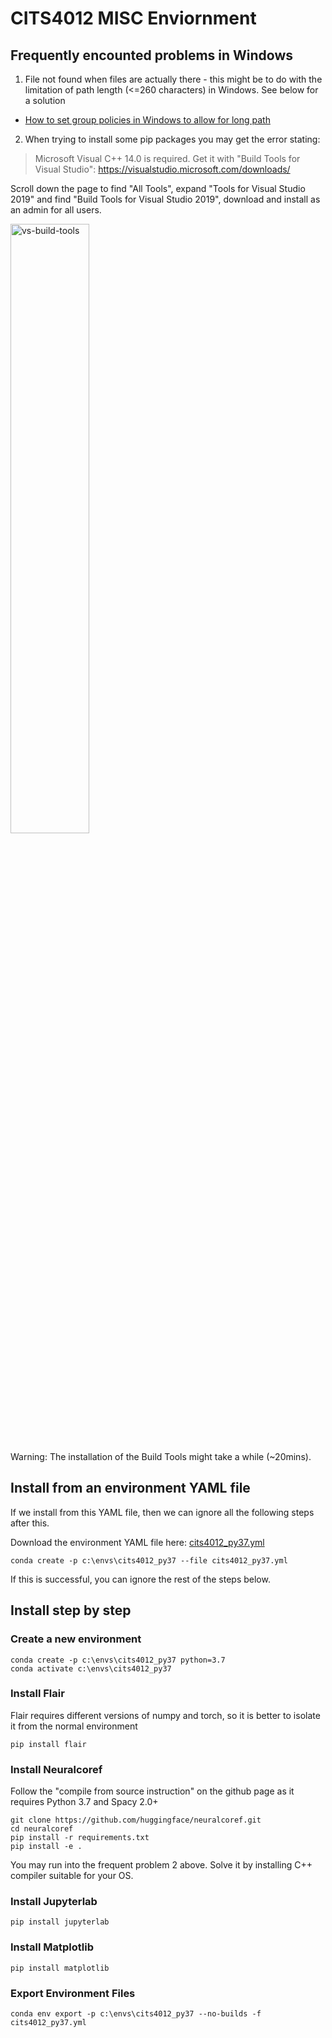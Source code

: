 CITS4012 MISC Enviornment
==========================

## Frequently encounted problems in Windows

1. File not found when files are actually there - this might be to do with the limitation of path length (<=260 characters) in Windows. See below for a solution

* [How to set group policies in Windows to allow for long path](https://www.howtogeek.com/266621/how-to-make-windows-10-accept-file-paths-over-260-characters/)

2. When trying to install some pip packages you may get the error stating:

> Microsoft Visual C++ 14.0 is required. Get it with "Build Tools for Visual Studio": https://visualstudio.microsoft.com/downloads/

Scroll down the page to find "All Tools", expand "Tools for Visual Studio 2019" and find "Build Tools for Visual Studio 2019", download and install as an admin for all users.

<img width="50%" alt="vs-build-tools" src="https://user-images.githubusercontent.com/1005582/123034052-6d6d0980-d41b-11eb-8fe2-2f541825375d.png">

Warning: The installation of the Build Tools might take a while (~20mins).

## Install from an environment YAML file
If we install from this YAML file, then we can ignore all the following steps after this.

Download the environment YAML file here: [cits4012_py37.yml](./cits4012_py37.yml)
```
conda create -p c:\envs\cits4012_py37 --file cits4012_py37.yml
```

If this is successful, you can ignore the rest of the steps below. 

## Install step by step

### Create a new environment

```
conda create -p c:\envs\cits4012_py37 python=3.7
conda activate c:\envs\cits4012_py37
```

### Install Flair
Flair requires different versions of numpy and torch, so it is better to isolate it from the normal environment

```
pip install flair
```

### Install Neuralcoref
Follow the "compile from source instruction" on the github page as it requires Python 3.7 and Spacy 2.0+

```
git clone https://github.com/huggingface/neuralcoref.git
cd neuralcoref
pip install -r requirements.txt
pip install -e .
```
You may run into the frequent problem 2 above. Solve it by installing C++ compiler suitable for your OS. 

### Install Jupyterlab
```
pip install jupyterlab
```

### Install Matplotlib
```
pip install matplotlib
```

### Export Environment Files
```
conda env export -p c:\envs\cits4012_py37 --no-builds -f cits4012_py37.yml
```